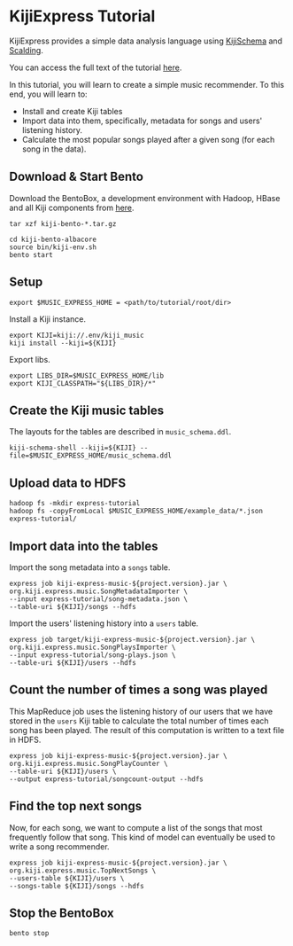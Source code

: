 KijiExpress Tutorial
====================

KijiExpress provides a simple data analysis language using
[KijiSchema](https://github.com/kijiproject/kiji-schema/) and
[Scalding](https://github.com/twitter/scalding/).

You can access the full text of the tutorial 
[here](http://docs.kiji.org/tutorials/express-recommendation/0.1.0/music-overview/).

In this tutorial, you will learn to create a simple music recommender. To this end, you will
learn to:

* Install and create Kiji tables
* Import data into them, specifically, metadata for songs and users' listening history.
* Calculate the most popular songs played after a given song (for each song in the data).


Download & Start Bento
----------------------
Download the BentoBox, a development environment with Hadoop, HBase and all Kiji components
from [here](http://archive.kiji.org/tarballs/kiji-bento-albacore-1.0.1-release.tar.gz).

    tar xzf kiji-bento-*.tar.gz

    cd kiji-bento-albacore
    source bin/kiji-env.sh
    bento start


Setup
------
    export $MUSIC_EXPRESS_HOME = <path/to/tutorial/root/dir>

Install a Kiji instance.

    export KIJI=kiji://.env/kiji_music
    kiji install --kiji=${KIJI}

Export libs.

    export LIBS_DIR=$MUSIC_EXPRESS_HOME/lib
    export KIJI_CLASSPATH="${LIBS_DIR}/*"


Create the Kiji music tables
----------------------------

The layouts for the tables are described in `music_schema.ddl`.

    kiji-schema-shell --kiji=${KIJI} --file=$MUSIC_EXPRESS_HOME/music_schema.ddl


Upload data to HDFS
-------------------

    hadoop fs -mkdir express-tutorial
    hadoop fs -copyFromLocal $MUSIC_EXPRESS_HOME/example_data/*.json express-tutorial/


Import data into the tables
---------------------------

Import the song metadata into a `songs` table.

    express job kiji-express-music-${project.version}.jar \
    org.kiji.express.music.SongMetadataImporter \
    --input express-tutorial/song-metadata.json \
    --table-uri ${KIJI}/songs --hdfs

Import the users' listening history into a `users` table.

    express job target/kiji-express-music-${project.version}.jar \
    org.kiji.express.music.SongPlaysImporter \
    --input express-tutorial/song-plays.json \
    --table-uri ${KIJI}/users --hdfs


Count the number of times a song was played
-------------------------------------------

This MapReduce job uses the listening history of our users that we have stored in the `users` Kiji
table to calculate the total number of times each song has been played. The result of this computation
is written to a text file in HDFS.

    express job kiji-express-music-${project.version}.jar \
    org.kiji.express.music.SongPlayCounter \
    --table-uri ${KIJI}/users \
    --output express-tutorial/songcount-output --hdfs


Find the top next songs
-----------------------

Now, for each song, we want to compute a list of the songs that most frequently follow that song.
This kind of model can eventually be used to write a song recommender.

    express job kiji-express-music-${project.version}.jar \
    org.kiji.express.music.TopNextSongs \
    --users-table ${KIJI}/users \
    --songs-table ${KIJI}/songs --hdfs


Stop the BentoBox
-----------------

    bento stop
